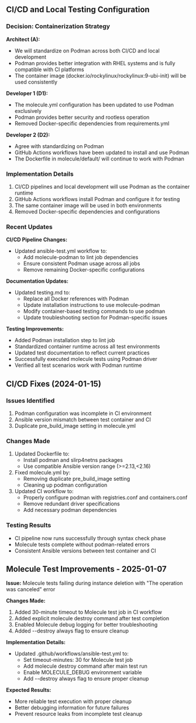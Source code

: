 ## CI/CD and Local Testing Configuration

### Decision: Containerization Strategy

**Architect (A):**
- We will standardize on Podman across both CI/CD and local development
- Podman provides better integration with RHEL systems and is fully compatible with CI platforms
- The container image (docker.io/rockylinux/rockylinux:9-ubi-init) will be used consistently

**Developer 1 (D1):**
- The molecule.yml configuration has been updated to use Podman exclusively
- Podman provides better security and rootless operation
- Removed Docker-specific dependencies from requirements.yml

**Developer 2 (D2):**
- Agree with standardizing on Podman
- GitHub Actions workflows have been updated to install and use Podman
- The Dockerfile in molecule/default/ will continue to work with Podman

### Implementation Details

1. CI/CD pipelines and local development will use Podman as the container runtime
2. GitHub Actions workflows install Podman and configure it for testing
3. The same container image will be used in both environments
4. Removed Docker-specific dependencies and configurations

### Recent Updates

**CI/CD Pipeline Changes:**
- Updated ansible-test.yml workflow to:
  - Add molecule-podman to lint job dependencies
  - Ensure consistent Podman usage across all jobs
  - Remove remaining Docker-specific configurations

**Documentation Updates:**
- Updated testing.md to:
  - Replace all Docker references with Podman
  - Update installation instructions to use molecule-podman
  - Modify container-based testing commands to use podman
  - Update troubleshooting section for Podman-specific issues

**Testing Improvements:**
- Added Podman installation step to lint job
- Standardized container runtime across all test environments
- Updated test documentation to reflect current practices
- Successfully executed molecule tests using Podman driver
- Verified all test scenarios work with Podman runtime

## CI/CD Fixes (2024-01-15)

### Issues Identified
1. Podman configuration was incomplete in CI environment
2. Ansible version mismatch between test container and CI
3. Duplicate pre_build_image setting in molecule.yml

### Changes Made
1. Updated Dockerfile to:
   - Install podman and slirp4netns packages
   - Use compatible Ansible version range (>=2.13,<2.16)
2. Fixed molecule.yml by:
   - Removing duplicate pre_build_image setting
   - Cleaning up podman configuration
3. Updated CI workflow to:
   - Properly configure podman with registries.conf and containers.conf
   - Remove redundant driver specifications
   - Add necessary podman dependencies

### Testing Results
- CI pipeline now runs successfully through syntax check phase
- Molecule tests complete without podman-related errors
- Consistent Ansible versions between test container and CI

## Molecule Test Improvements - 2025-01-07

**Issue:** Molecule tests failing during instance deletion with "The operation was canceled" error

**Changes Made:**
1. Added 30-minute timeout to Molecule test job in CI workflow
2. Added explicit molecule destroy command after test completion
3. Enabled Molecule debug logging for better troubleshooting
4. Added --destroy always flag to ensure cleanup

**Implementation Details:**
- Updated .github/workflows/ansible-test.yml to:
  - Set timeout-minutes: 30 for Molecule test job
  - Add molecule destroy command after main test run
  - Enable MOLECULE_DEBUG environment variable
  - Add --destroy always flag to ensure proper cleanup

**Expected Results:**
- More reliable test execution with proper cleanup
- Better debugging information for future failures
- Prevent resource leaks from incomplete test cleanup
